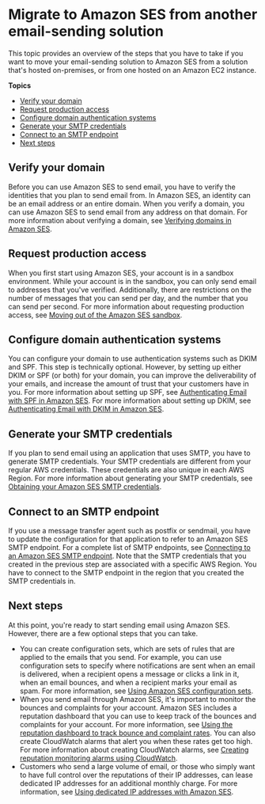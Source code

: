 # Migrate to Amazon SES from another email\-sending solution<a name="send-email-getting-started-migrate"></a>

This topic provides an overview of the steps that you have to take if you want to move your email\-sending solution to Amazon SES from a solution that's hosted on\-premises, or from one hosted on an Amazon EC2 instance\.

**Topics**
+ [Verify your domain](#send-email-getting-started-migrate-verify-domain)
+ [Request production access](#send-email-getting-started-migrate-request-production-access)
+ [Configure domain authentication systems](#send-email-getting-started-migrate-configure-authentication)
+ [Generate your SMTP credentials](#send-email-getting-started-migrate-generate-credentials)
+ [Connect to an SMTP endpoint](#send-email-getting-started-migrate-connect-to-endpoint)
+ [Next steps](#send-email-getting-started-migrate-next-steps)

## Verify your domain<a name="send-email-getting-started-migrate-verify-domain"></a>

Before you can use Amazon SES to send email, you have to verify the identities that you plan to send email from\. In Amazon SES, an identity can be an email address or an entire domain\. When you verify a domain, you can use Amazon SES to send email from any address on that domain\. For more information about verifying a domain, see [Verifying domains in Amazon SES](verify-domains.md)\.

## Request production access<a name="send-email-getting-started-migrate-request-production-access"></a>

When you first start using Amazon SES, your account is in a sandbox environment\. While your account is in the sandbox, you can only send email to addresses that you've verified\. Additionally, there are restrictions on the number of messages that you can send per day, and the number that you can send per second\. For more information about requesting production access, see [Moving out of the Amazon SES sandbox](request-production-access.md)\.

## Configure domain authentication systems<a name="send-email-getting-started-migrate-configure-authentication"></a>

You can configure your domain to use authentication systems such as DKIM and SPF\. This step is technically optional\. However, by setting up either DKIM or SPF \(or both\) for your domain, you can improve the deliverability of your emails, and increase the amount of trust that your customers have in you\. For more information about setting up SPF, see [Authenticating Email with SPF in Amazon SES](send-email-authentication-spf.md)\. For more information about setting up DKIM, see [Authenticating Email with DKIM in Amazon SES](send-email-authentication-dkim.md)\.

## Generate your SMTP credentials<a name="send-email-getting-started-migrate-generate-credentials"></a>

If you plan to send email using an application that uses SMTP, you have to generate SMTP credentials\. Your SMTP credentials are different from your regular AWS credentials\. These credentials are also unique in each AWS Region\. For more information about generating your SMTP credentials, see [Obtaining your Amazon SES SMTP credentials](smtp-credentials.md)\. 

## Connect to an SMTP endpoint<a name="send-email-getting-started-migrate-connect-to-endpoint"></a>

If you use a message transfer agent such as postfix or sendmail, you have to update the configuration for that application to refer to an Amazon SES SMTP endpoint\. For a complete list of SMTP endpoints, see [Connecting to an Amazon SES SMTP endpoint](smtp-connect.md)\. Note that the SMTP credentials that you created in the previous step are associated with a specific AWS Region\. You have to connect to the SMTP endpoint in the region that you created the SMTP credentials in\.

## Next steps<a name="send-email-getting-started-migrate-next-steps"></a>

At this point, you're ready to start sending email using Amazon SES\. However, there are a few optional steps that you can take\.
+ You can create configuration sets, which are sets of rules that are applied to the emails that you send\. For example, you can use configuration sets to specify where notifications are sent when an email is delivered, when a recipient opens a message or clicks a link in it, when an email bounces, and when a recipient marks your email as spam\. For more information, see [Using Amazon SES configuration sets](using-configuration-sets.md)\.
+ When you send email through Amazon SES, it's important to monitor the bounces and complaints for your account\. Amazon SES includes a reputation dashboard that you can use to keep track of the bounces and complaints for your account\. For more information, see [Using the reputation dashboard to track bounce and complaint rates](reputation-dashboard-dg.md)\. You can also create CloudWatch alarms that alert you when these rates get too high\. For more information about creating CloudWatch alarms, see [Creating reputation monitoring alarms using CloudWatch](reputationdashboard-cloudwatch-alarm.md)\.
+ Customers who send a large volume of email, or those who simply want to have full control over the reputations of their IP addresses, can lease dedicated IP addresses for an additional monthly charge\. For more information, see [Using dedicated IP addresses with Amazon SES](dedicated-ip.md)\.
